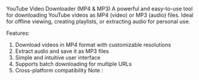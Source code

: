 YouTube Video Downloader (MP4 & MP3)
A powerful and easy-to-use tool for downloading YouTube videos as MP4 (video) or MP3 (audio) files. Ideal for offline viewing, creating playlists, or extracting audio for personal use.

Features:

1. Download videos in MP4 format with customizable resolutions
2. Extract audio and save it as MP3 files
3. Simple and intuitive user interface
4. Supports batch downloading for multiple URLs
5. Cross-platform compatibility
Note :
